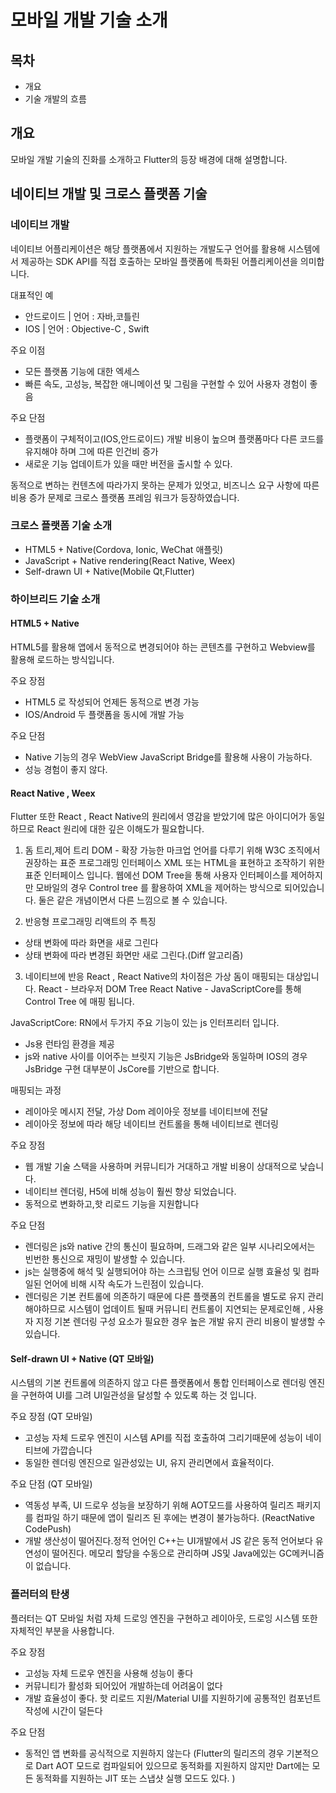 # 모바일 개발 기술 소개

## 목차

-   개요
-   기술 개발의 흐름

## 개요

모바일 개발 기술의 진화를 소개하고 Flutter의 등장 배경에 대해 설명합니다.

## 네이티브 개발 및 크로스 플랫폼 기술

### 네이티브 개발

네이티브 어플리케이션은 해당 플랫폼에서 지원하는 개발도구 언어를 활용해 시스템에서 제공하는 SDK API를 직접 호출하는 모바일 플랫폼에 특화된 어플리케이션을 의미합니다.

대표적인 예

-   안드로이드 | 언어 : 자바,코틀린
-   IOS | 언어 : Objective-C , Swift

주요 이점

-   모든 플랫폼 기능에 대한 엑세스
-   빠른 속도, 고성능, 복잡한 애니메이션 및 그림을 구현할 수 있어 사용자 경험이 좋음

주요 단점

-   플랫폼이 구체적이고(IOS,안드로이드) 개발 비용이 높으며 플랫폼마다 다른 코드를 유지해야 하며 그에 따른 인건비 증가
-   새로운 기능 업데이트가 있을 때만 버전을 출시할 수 있다.

동적으로 변하는 컨텐츠에 따라가지 못하는 문제가 있엇고, 비즈니스 요구 사항에 따른 비용 증가 문제로 크로스 플랫폼 프레임 워크가 등장하였습니다.

### 크로스 플랫폼 기술 소개

-   HTML5 + Native(Cordova, Ionic, WeChat 애플릿)
-   JavaScript + Native rendering(React Native, Weex)
-   Self-drawn UI + Native(Mobile Qt,Flutter)

### 하이브리드 기술 소개

#### HTML5 + Native

HTML5를 활용해 앱에서 동적으로 변경되어야 하는 콘텐츠를 구현하고 Webview를 활용해 로드하는 방식입니다.

주요 장점

-   HTML5 로 작성되어 언제든 동적으로 변경 가능
-   IOS/Android 두 플랫폼을 동시에 개발 가능

주요 단점

-   Native 기능의 경우 WebView JavaScript Bridge를 활용해 사용이 가능하다.
-   성능 경험이 좋지 않다.

#### React Native , Weex

Flutter 또한 React , React Native의 원리에서 영감을 받았기에 많은 아이디어가 동일 하므로 React 원리에 대한 깊은 이해도가 필요합니다.

1. 돔 트리,제어 트리
   DOM - 확장 가능한 마크업 언어를 다루기 위해 W3C 조직에서 권장하는 표준 프로그래밍 인터페이스
   XML 또는 HTML을 표현하고 조작하기 위한 표준 인터페이스 입니다.
   웹에선 DOM Tree을 통해 사용자 인터페이스를 제어하지만 모바일의 경우 Control tree 를 활용하여 XML을 제어하는 방식으로 되어있습니다.
   둘은 같은 개념이면서 다른 느낌으로 볼 수 있습니다.

2. 반응형 프로그래밍
   리액트의 주 특징

-   상태 변화에 따라 화면을 새로 그린다
-   상태 변화에 따라 변경된 화면만 새로 그린다.(Diff 알고리즘)

3. 네이티브에 반응
   React , React Native의 차이점은 가상 돔이 매핑되는 대상입니다.
   React - 브라우저 DOM Tree
   React Native - JavaScriptCore를 통해 Control Tree 에 매핑 됩니다.

JavaScriptCore: RN에서 두가지 주요 기능이 있는 js 인터프리터 입니다.

-   Js용 런타임 환경을 제공
-   js와 native 사이를 이어주는 브릿지 기능은 JsBridge와 동일하며 IOS의 경우 JsBridge 구현 대부분이 JsCore를 기반으로 합니다.

매핑되는 과정

-   레이아웃 메시지 전달, 가상 Dom 레이아웃 정보를 네이티브에 전달
-   레이아웃 정보에 따라 해당 네이티브 컨트롤을 통해 네이티브로 렌더링

주요 장점

-   웹 개발 기술 스택을 사용하며 커뮤니티가 거대하고 개발 비용이 상대적으로 낮습니다.
-   네이티브 렌더링, H5에 비해 성능이 훨씬 향상 되었습니다.
-   동적으로 변화하고,핫 리로드 기능을 지원합니다

주요 단점

-   렌더링은 js와 native 간의 통신이 필요하며, 드래그와 같은 일부 시나리오에서는 빈번한 통신으로 재밍이 발생할 수 있습니다.
-   js는 실행중에 해석 및 실행되어야 하는 스크립팅 언어 이므로 실행 효율성 및 컴파일된 언어에 비해 시작 속도가 느린점이 있습니다.
-   렌더링은 기본 컨트롤에 의존하기 때문에 다른 플랫폼의 컨트롤을 별도로 유지 관리 해야하므로 시스템이 업데이트 될때 커뮤니티 컨트롤이 지연되는 문제로인해 , 사용자 지정 기본 렌더링 구성 요소가 필요한 경우 높은 개발 유지 관리 비용이 발생할 수 있습니다.

#### Self-drawn UI + Native (QT 모바일)

시스템의 기본 컨트롤에 의존하지 않고 다른 플랫폼에서 통합 인터페이스로 렌더링 엔진을 구현하여 UI를 그려 UI일관성을 달성할 수 있도록 하는 것 입니다.

주요 장점 (QT 모바일)

-   고성능 자체 드로우 엔진이 시스템 API를 직접 호출하여 그리기때문에 성능이 네이티브에 가깝습니다
-   동일한 렌더링 엔진으로 일관성있는 UI, 유지 관리면에서 효율적이다.

주요 단점 (QT 모바일)

-   역동성 부족, UI 드로우 성능을 보장하기 위해 AOT모드를 사용하여 릴리즈 패키지를 컴파일 하기 때문에 앱이 릴리즈 된 후에는 변경이 불가능하다. (ReactNative CodePush)
-   개발 생산성이 떨어진다.정적 언어인 C++는 UI개발에서 JS 같은 동적 언어보다 유연성이 떨어진다. 메모리 할당을 수동으로 관리하며 JS및 Java에있는 GC메커니즘이 없습니다.

### 플러터의 탄생

플러터는 QT 모바일 처럼 자체 드로잉 엔진을 구현하고 레이아웃, 드로잉 시스템 또한 자체적인 부분을 사용합니다.

주요 장점

-   고성능 자체 드로우 엔진을 사용해 성능이 좋다
-   커뮤니티가 활성화 되어있어 개발하는데 어려움이 없다
-   개발 효율성이 좋다. 핫 리로드 지원/Material UI를 지원하기에 공통적인 컴포넌트 작성에 시간이 덜든다

주요 단점

-   동적인 앱 변화를 공식적으로 지원하지 않는다
    (Flutter의 릴리즈의 경우 기본적으로 Dart AOT 모드로 컴파일되어 있으므로 동적화를 지원하지 않지만 Dart에는 모든 동적화를 지원하는 JIT 또는 스냅샷 실행 모드도 있다. )
